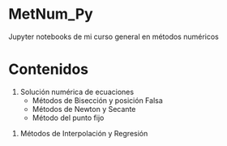 # MetNum_Py
Jupyter notebooks de mi curso general en métodos numéricos

# Contenidos
<ol start="1">
  <li>Solución numérica de ecuaciones
    <ul>
      <li> Métodos de Bisección y posición Falsa </li>
      <li> Métodos de Newton y Secante </li>
      <li> Método del punto fijo </li>
    </ul>
  </li>
</ol>
<ol>
  <li> Métodos de Interpolación y Regresión </li>
  
</ol>
